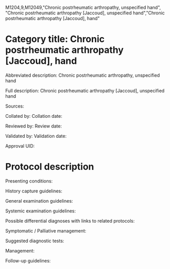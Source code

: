 M1204,9,M12049,"Chronic postrheumatic arthropathy, unspecified hand", "Chronic postrheumatic arthropathy [Jaccoud], unspecified hand","Chronic postrheumatic arthropathy [Jaccoud], hand"
# Category title: Chronic postrheumatic arthropathy [Jaccoud], hand

Abbreviated description: Chronic postrheumatic arthropathy, unspecified hand

Full description: Chronic postrheumatic arthropathy [Jaccoud], unspecified hand

Sources:

Collated by:
Collation date:

Reviewed by:
Review date:

Validated by:
Validation date:

Approval UID:

# Protocol description

Presenting conditions:

History capture guidelines:

General examination guidelines:

Systemic examination guidelines:

Possible differential diagnoses with links to related protocols:

Symptomatic / Palliative management:

Suggested diagnostic tests:

Management:

Follow-up guidelines:
